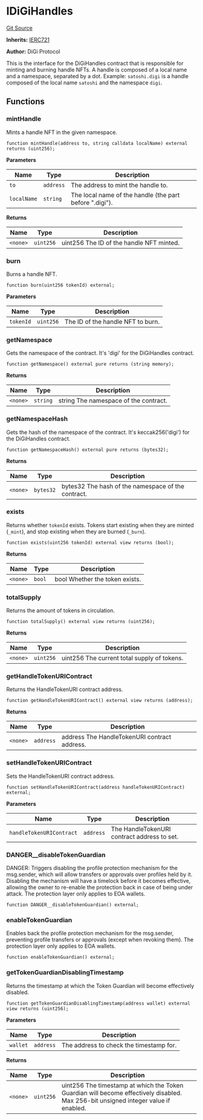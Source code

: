 # IDiGiHandles
[Git Source](https://github.com/digiv3rse/protocol-contracts/blob/0d518167a484d4368bad0990424be098fe779fa4/contracts/interfaces/IDiGiHandles.sol)

**Inherits:**
[IERC721](/contracts/misc/PermissionlessCreator.sol/interface.IERC721.md)

**Author:**
DiGi Protocol

This is the interface for the DiGiHandles contract that is responsible for minting and burning handle NFTs.
A handle is composed of a local name and a namespace, separated by a dot.
Example: `satoshi.digi` is a handle composed of the local name `satoshi` and the namespace `digi`.


## Functions
### mintHandle

Mints a handle NFT in the given namespace.


```solidity
function mintHandle(address to, string calldata localName) external returns (uint256);
```
**Parameters**

|Name|Type|Description|
|----|----|-----------|
|`to`|`address`|The address to mint the handle to.|
|`localName`|`string`|The local name of the handle (the part before ".digi").|

**Returns**

|Name|Type|Description|
|----|----|-----------|
|`<none>`|`uint256`|uint256 The ID of the handle NFT minted.|


### burn

Burns a handle NFT.


```solidity
function burn(uint256 tokenId) external;
```
**Parameters**

|Name|Type|Description|
|----|----|-----------|
|`tokenId`|`uint256`|The ID of the handle NFT to burn.|


### getNamespace

Gets the namespace of the contract. It's 'digi' for the DiGiHandles contract.


```solidity
function getNamespace() external pure returns (string memory);
```
**Returns**

|Name|Type|Description|
|----|----|-----------|
|`<none>`|`string`|string The namespace of the contract.|


### getNamespaceHash

Gets the hash of the namespace of the contract. It's keccak256('digi') for the DiGiHandles contract.


```solidity
function getNamespaceHash() external pure returns (bytes32);
```
**Returns**

|Name|Type|Description|
|----|----|-----------|
|`<none>`|`bytes32`|bytes32 The hash of the namespace of the contract.|


### exists

Returns whether `tokenId` exists.
Tokens start existing when they are minted (`_mint`),
and stop existing when they are burned (`_burn`).


```solidity
function exists(uint256 tokenId) external view returns (bool);
```
**Returns**

|Name|Type|Description|
|----|----|-----------|
|`<none>`|`bool`|bool Whether the token exists.|


### totalSupply

Returns the amount of tokens in circulation.


```solidity
function totalSupply() external view returns (uint256);
```
**Returns**

|Name|Type|Description|
|----|----|-----------|
|`<none>`|`uint256`|uint256 The current total supply of tokens.|


### getHandleTokenURIContract

Returns the HandleTokenURI contract address.


```solidity
function getHandleTokenURIContract() external view returns (address);
```
**Returns**

|Name|Type|Description|
|----|----|-----------|
|`<none>`|`address`|address The HandleTokenURI contract address.|


### setHandleTokenURIContract

Sets the HandleTokenURI contract address.


```solidity
function setHandleTokenURIContract(address handleTokenURIContract) external;
```
**Parameters**

|Name|Type|Description|
|----|----|-----------|
|`handleTokenURIContract`|`address`|The HandleTokenURI contract address to set.|


### DANGER__disableTokenGuardian

DANGER: Triggers disabling the profile protection mechanism for the msg.sender, which will allow
transfers or approvals over profiles held by it.
Disabling the mechanism will have a timelock before it becomes effective, allowing the owner to re-enable
the protection back in case of being under attack.
The protection layer only applies to EOA wallets.


```solidity
function DANGER__disableTokenGuardian() external;
```

### enableTokenGuardian

Enables back the profile protection mechanism for the msg.sender, preventing profile transfers or
approvals (except when revoking them).
The protection layer only applies to EOA wallets.


```solidity
function enableTokenGuardian() external;
```

### getTokenGuardianDisablingTimestamp

Returns the timestamp at which the Token Guardian will become effectively disabled.


```solidity
function getTokenGuardianDisablingTimestamp(address wallet) external view returns (uint256);
```
**Parameters**

|Name|Type|Description|
|----|----|-----------|
|`wallet`|`address`|The address to check the timestamp for.|

**Returns**

|Name|Type|Description|
|----|----|-----------|
|`<none>`|`uint256`|uint256 The timestamp at which the Token Guardian will become effectively disabled. Max 256-bit unsigned integer value if enabled.|


